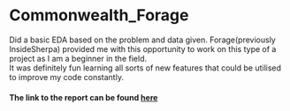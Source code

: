 # Commonwealth_Forage
Did a basic EDA based on the problem and data given.
Forage(previously InsideSherpa) provided me with this opportunity to work on this type of a project as I am a beginner in the field.
<br>
It was definitely fun learning all sorts of new features that could be utilised to improve my code constantly.<br>


#### The link to the report can be found [here](https://docs.google.com/document/d/1d_yJj-VsW28LR1uu_SIfvvnnN5WB9ktOZCMV_0OJz1A/edit?usp=sharing)
